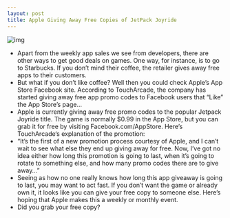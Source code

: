 ```yaml
---
layout: post
title: Apple Giving Away Free Copies of JetPack Joyride
---
```

![img](http://media.idownloadblog.com/wp-content/uploads/2011/10/Screen-Shot-2011-10-27-at-12.25.55-PM-e1319744370783.png)
* Apart from the weekly app sales we see from developers, there are other ways to get good deals on games. One way, for instance, is to go to Starbucks. If you don’t mind their coffee, the retailer gives away free apps to their customers.
* But what if you don’t like coffee? Well then you could check Apple’s App Store Facebook site. According to TouchArcade, the company has started giving away free app promo codes to Facebook users that “Like” the App Store’s page…
* Apple is currently giving away free promo codes to the popular Jetpack Joyride title. The game is normally $0.99 in the App Store, but you can grab it for free by visiting Facebook.com/AppStore. Here’s TouchArcade‘s explanation of the promotion:
* “It’s the first of a new promotion process courtesy of Apple, and I can’t wait to see what else they end up giving away for free. Now, I’ve got no idea either how long this promotion is going to last, when it’s going to rotate to something else, and how many promo codes there are to give away…”
* Seeing as how no one really knows how long this app giveaway is going to last, you may want to act fast. If you don’t want the game or already own it, it looks like you can give your free copy to someone else. Here’s hoping that Apple makes this a weekly or monthly event.
* Did you grab your free copy?

